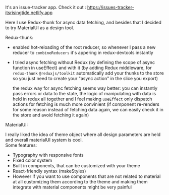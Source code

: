 It's an issue-tracker app.
Check it out : https://issues-tracker-itsrisingtide.netlify.app

Here I use Redux-thunk for async data fetching, and besides that I decided to try MaterialUI as a design tool.

Redux-thunk:
- enabled hot-reloading of the root reducer, so whenever I pass a new reducer to `combineReducers` it's appering in redux-devtools instantly 
- I tried async fetching without Redux (by defining the scope of async function in useEffect)
  and with it (by adding Redux middleware, for `redux-thunk` `@reduxjs/toolkit` automatically add your thunks to the store
  so you just need to create your "async action" in the slice you export) 
  
  the redux way for async fetching seems way better: you can instantly pass errors or data to the state, the logic of manipulating with data 
  is held in redux all together and I feel making `useEffect` only dispatch actions for fetching is much more convinient
  (if component re-renders for some reason instead of fetching data again, we can easily check it in the store and avoid fetching it again)

MaterialUI:

I really liked the idea of theme object where all design parameters are held and overall materialUI system is cool.  
Some features:
- Typography with responsive fonts
- Fixed color system
- Built in components, that can be customized with your theme
- React-friendly syntax (makeStyles) 
- However if you want to use components that are not related to material at all
     customizing them according to the theme and making them integrate with material components might be very painful
